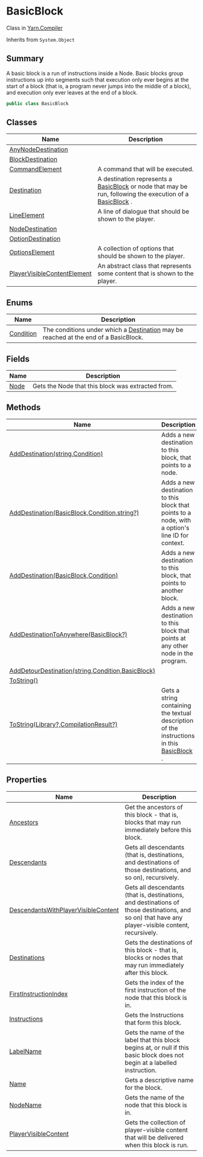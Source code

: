 # BasicBlock

Class in [Yarn.Compiler](yarn.compiler.md)

Inherits from `System.Object`

## Summary

A basic block is a run of instructions inside a Node. Basic blocks group instructions up into segments such that execution only ever begins at the start of a block (that is, a program never jumps into the middle of a block), and execution only ever leaves at the end of a block.

```csharp
public class BasicBlock
```

## Classes

| Name                                                                                   | Description                                                                                                                                                            |
| -------------------------------------------------------------------------------------- | ---------------------------------------------------------------------------------------------------------------------------------------------------------------------- |
| [AnyNodeDestination](yarn.compiler.basicblock.anynodedestination.md)                   |                                                                                                                                                                        |
| [BlockDestination](yarn.compiler.basicblock.blockdestination.md)                       |                                                                                                                                                                        |
| [CommandElement](yarn.compiler.basicblock.commandelement.md)                           | A command that will be executed.                                                                                                                                       |
| [Destination](yarn.compiler.basicblock.destination.md)                                 | A destination represents a [BasicBlock](yarn.compiler.basicblock.md) or node that may be run, following the execution of a [BasicBlock](yarn.compiler.basicblock.md) . |
| [LineElement](yarn.compiler.basicblock.lineelement.md)                                 | A line of dialogue that should be shown to the player.                                                                                                                 |
| [NodeDestination](yarn.compiler.basicblock.nodedestination.md)                         |                                                                                                                                                                        |
| [OptionDestination](yarn.compiler.basicblock.optiondestination.md)                     |                                                                                                                                                                        |
| [OptionsElement](yarn.compiler.basicblock.optionselement.md)                           | A collection of options that should be shown to the player.                                                                                                            |
| [PlayerVisibleContentElement](yarn.compiler.basicblock.playervisiblecontentelement.md) | An abstract class that represents some content that is shown to the player.                                                                                            |

## Enums

| Name                                               | Description                                                                                                                    |
| -------------------------------------------------- | ------------------------------------------------------------------------------------------------------------------------------ |
| [Condition](yarn.compiler.basicblock.condition.md) | The conditions under which a [Destination](yarn.compiler.basicblock.destination.md) may be reached at the end of a BasicBlock. |

## Fields

| Name                                     | Description                                       |
| ---------------------------------------- | ------------------------------------------------- |
| [Node](yarn.compiler.basicblock.node.md) | Gets the Node that this block was extracted from. |

## Methods

| Name                                                                                                  | Description                                                                                                              |
| ----------------------------------------------------------------------------------------------------- | ------------------------------------------------------------------------------------------------------------------------ |
| [AddDestination(string,Condition)](yarn.compiler.basicblock.adddestination-2.md)                      | Adds a new destination to this block, that points to a node.                                                             |
| [AddDestination(BasicBlock,Condition,string?)](yarn.compiler.basicblock.adddestination-3.md)          | Adds a new destination to this block that points to a node, with a option's line ID for context.                         |
| [AddDestination(BasicBlock,Condition)](yarn.compiler.basicblock.adddestination-1.md)                  | Adds a new destination to this block, that points to another block.                                                      |
| [AddDestinationToAnywhere(BasicBlock?)](yarn.compiler.basicblock.adddestinationtoanywhere.md)         | Adds a new destination to this block that points at any other node in the program.                                       |
| [AddDetourDestination(string,Condition,BasicBlock)](yarn.compiler.basicblock.adddetourdestination.md) |                                                                                                                          |
| [ToString()](yarn.compiler.basicblock.tostring-1.md)                                                  |                                                                                                                          |
| [ToString(Library?,CompilationResult?)](yarn.compiler.basicblock.tostring-2.md)                       | Gets a string containing the textual description of the instructions in this [BasicBlock](yarn.compiler.basicblock.md) . |

## Properties

| Name                                                                                                   | Description                                                                                                                                        |
| ------------------------------------------------------------------------------------------------------ | -------------------------------------------------------------------------------------------------------------------------------------------------- |
| [Ancestors](yarn.compiler.basicblock.ancestors.md)                                                     | Get the ancestors of this block - that is, blocks that may run immediately before this block.                                                      |
| [Descendants](yarn.compiler.basicblock.descendants.md)                                                 | Gets all descendants (that is, destinations, and destinations of those destinations, and so on), recursively.                                      |
| [DescendantsWithPlayerVisibleContent](yarn.compiler.basicblock.descendantswithplayervisiblecontent.md) | Gets all descendants (that is, destinations, and destinations of those destinations, and so on) that have any player-visible content, recursively. |
| [Destinations](yarn.compiler.basicblock.destinations.md)                                               | Gets the destinations of this block - that is, blocks or nodes that may run immediately after this block.                                          |
| [FirstInstructionIndex](yarn.compiler.basicblock.firstinstructionindex.md)                             | Gets the index of the first instruction of the node that this block is in.                                                                         |
| [Instructions](yarn.compiler.basicblock.instructions.md)                                               | Gets the Instructions that form this block.                                                                                                        |
| [LabelName](yarn.compiler.basicblock.labelname.md)                                                     | Gets the name of the label that this block begins at, or null if this basic block does not begin at a labelled instruction.                        |
| [Name](yarn.compiler.basicblock.name.md)                                                               | Gets a descriptive name for the block.                                                                                                             |
| [NodeName](yarn.compiler.basicblock.nodename.md)                                                       | Gets the name of the node that this block is in.                                                                                                   |
| [PlayerVisibleContent](yarn.compiler.basicblock.playervisiblecontent.md)                               | Gets the collection of player-visible content that will be delivered when this block is run.                                                       |
